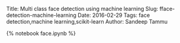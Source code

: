 Title: Multi class face detection using machine learning
Slug: fface-detection-machine-learning
Date: 2016-02-29
Tags: face detection,machine learning,scikit-learn
Author: Sandeep Tammu

{% notebook face.ipynb %}